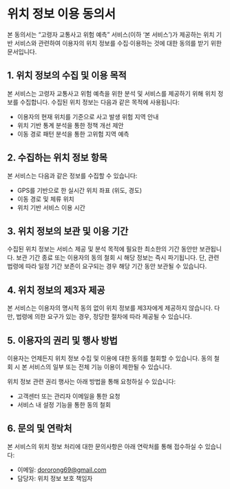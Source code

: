 
# 위치 정보 이용 동의서

본 동의서는 “고령자 교통사고 위험 예측” 서비스(이하 ‘본 서비스’)가 제공하는 위치 기반 서비스와 관련하여 이용자의 위치 정보를 수집·이용하는 것에 대한 동의를 받기 위한 문서입니다.

## 1. 위치 정보의 수집 및 이용 목적

본 서비스는 고령자 교통사고 위험 예측을 위한 분석 및 서비스를 제공하기 위해 위치 정보를 수집합니다. 수집된 위치 정보는 다음과 같은 목적에 사용됩니다:
- 이용자의 현재 위치를 기준으로 사고 발생 위험 지역 안내
- 위치 기반 통계 분석을 통한 정책 개선 제안
- 이동 경로 패턴 분석을 통한 고위험 지역 예측

## 2. 수집하는 위치 정보 항목

본 서비스는 다음과 같은 정보를 수집할 수 있습니다:
- GPS를 기반으로 한 실시간 위치 좌표 (위도, 경도)
- 이동 경로 및 체류 위치
- 위치 기반 서비스 이용 시간

## 3. 위치 정보의 보관 및 이용 기간

수집된 위치 정보는 서비스 제공 및 분석 목적에 필요한 최소한의 기간 동안만 보관됩니다. 보관 기간 종료 또는 이용자의 동의 철회 시 해당 정보는 즉시 파기됩니다. 단, 관련 법령에 따라 일정 기간 보존이 요구되는 경우 해당 기간 동안 보관될 수 있습니다.

## 4. 위치 정보의 제3자 제공

본 서비스는 이용자의 명시적 동의 없이 위치 정보를 제3자에게 제공하지 않습니다. 다만, 법령에 의한 요구가 있는 경우, 정당한 절차에 따라 제공될 수 있습니다.

## 5. 이용자의 권리 및 행사 방법

이용자는 언제든지 위치 정보 수집 및 이용에 대한 동의를 철회할 수 있습니다. 동의 철회 시 본 서비스의 일부 또는 전체 기능 이용이 제한될 수 있습니다.

위치 정보 관련 권리 행사는 아래 방법을 통해 요청하실 수 있습니다:
- 고객센터 또는 관리자 이메일을 통한 요청
- 서비스 내 설정 기능을 통한 동의 철회

## 6. 문의 및 연락처

본 서비스의 위치 정보 처리에 대한 문의사항은 아래 연락처를 통해 접수하실 수 있습니다:

- 이메일: dororong69@gmail.com
- 담당자: 위치 정보 보호 책임자
